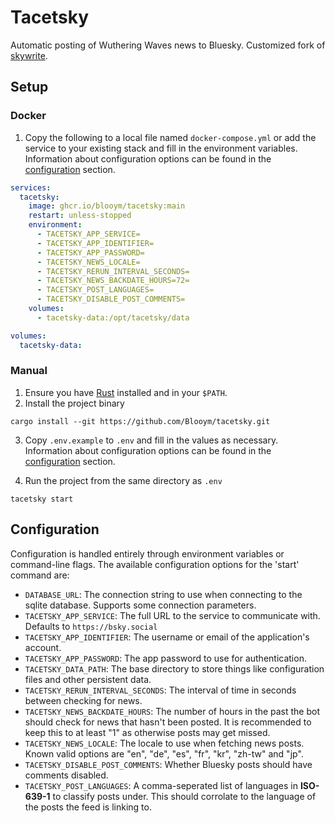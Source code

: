 # Tacetsky

Automatic posting of Wuthering Waves news to Bluesky. Customized fork of [skywrite](https://github.com/Blooym/skywrite).

## Setup

### Docker

1. Copy the following to a local file named `docker-compose.yml` or add the
   service to your existing stack and fill in the environment variables.
   Information about configuration options can be found in the
   [configuration](#configuration) section.

```yml
services:
  tacetsky:
    image: ghcr.io/blooym/tacetsky:main
    restart: unless-stopped
    environment:
      - TACETSKY_APP_SERVICE=
      - TACETSKY_APP_IDENTIFIER=
      - TACETSKY_APP_PASSWORD=
      - TACETSKY_NEWS_LOCALE=
      - TACETSKY_RERUN_INTERVAL_SECONDS=
      - TACETSKY_NEWS_BACKDATE_HOURS=72=
      - TACETSKY_POST_LANGUAGES=
      - TACETSKY_DISABLE_POST_COMMENTS=
    volumes:
      - tacetsky-data:/opt/tacetsky/data

volumes:
  tacetsky-data:
```

### Manual

1. Ensure you have [Rust](https://www.rust-lang.org/tools/install) installed and
   in your `$PATH`.
2. Install the project binary

```
cargo install --git https://github.com/Blooym/tacetsky.git
```

3. Copy `.env.example` to `.env` and fill in the values as necessary.
   Information about configuration options can be found in the
   [configuration](#configuration) section.

4. Run the project from the same directory as `.env`

```
tacetsky start
```

## Configuration

Configuration is handled entirely through environment variables or command-line
flags. The available configuration options for the 'start' command are:

- `DATABASE_URL`: The connection string to use when connecting to the sqlite
  database. Supports some connection parameters.
- `TACETSKY_APP_SERVICE`: The full URL to the service to communicate with. Defaults to
  `https://bsky.social`
- `TACETSKY_APP_IDENTIFIER`: The username or email of the application's account.
- `TACETSKY_APP_PASSWORD`: The app password to use for authentication.
- `TACETSKY_DATA_PATH`: The base directory to store things like configuration files and
  other persistent data.
- `TACETSKY_RERUN_INTERVAL_SECONDS`: The interval of time in seconds between checking for news.
- `TACETSKY_NEWS_BACKDATE_HOURS`:  The number of hours in the past the bot should check for news that hasn't been posted. It is recommended to keep this to at least "1" as otherwise posts may get missed.
- `TACETSKY_NEWS_LOCALE`: The locale to use when fetching news posts. Known valid options are "en", "de", "es", "fr", "kr", "zh-tw" and "jp".
- `TACETSKY_DISABLE_POST_COMMENTS`: Whether Bluesky posts should have comments disabled.
- `TACETSKY_POST_LANGUAGES`: A comma-seperated list of languages in **ISO-639-1** to
  classify posts under. This should corrolate to the language of the posts the
  feed is linking to.
